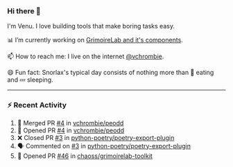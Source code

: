 ### Hi there 👋

I'm Venu. I love building tools that make boring tasks easy.

📊 I’m currently working on [GrimoireLab and it's components](https://chaoss.github.io/grimoirelab).

📫 How to reach me: I live on the internet [@vchrombie](https://www.google.co.in/search?q=vchrombie).

😄 Fun fact: Snorlax's typical day consists of nothing more than :doughnut: eating and :zzz: sleeping.

---

### :zap: Recent Activity

<!--START_SECTION:activity-->
1. 🎉 Merged PR [#4](https://github.com/vchrombie/peodd/pull/4) in [vchrombie/peodd](https://github.com/vchrombie/peodd)
2. 💪 Opened PR [#4](https://github.com/vchrombie/peodd/pull/4) in [vchrombie/peodd](https://github.com/vchrombie/peodd)
3. ❌ Closed PR [#3](https://github.com/python-poetry/poetry-export-plugin/pull/3) in [python-poetry/poetry-export-plugin](https://github.com/python-poetry/poetry-export-plugin)
4. 🗣 Commented on [#3](https://github.com/python-poetry/poetry-export-plugin/issues/3) in [python-poetry/poetry-export-plugin](https://github.com/python-poetry/poetry-export-plugin)
5. 💪 Opened PR [#46](https://github.com/chaoss/grimoirelab-toolkit/pull/46) in [chaoss/grimoirelab-toolkit](https://github.com/chaoss/grimoirelab-toolkit)
<!--END_SECTION:activity-->

<!--
**vchrombie/vchrombie** is a ✨ _special_ ✨ repository because its `README.md` (this file) appears on your GitHub profile.

Here are some ideas to get you started:

- 🔭 I’m currently working on ...
- 🌱 I’m currently learning ...
- 👯 I’m looking to collaborate on ...
- 🤔 I’m looking for help with ...
- 💬 Ask me about ...
- 📫 How to reach me: ...
- 😄 Pronouns: ...
- ⚡ Fun fact: ...
-->
